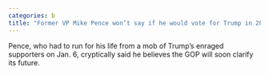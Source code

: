 ```yaml
---
categories: b
title: "Former VP Mike Pence won’t say if he would vote for Trump in 2024"
---
```

Pence, who had to run for his life from a mob of Trump’s enraged supporters on Jan. 6, cryptically said he believes the GOP will soon clarify its future.
